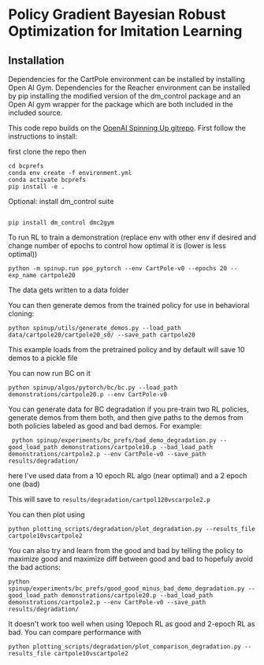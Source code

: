 # Policy Gradient Bayesian Robust Optimization for Imitation Learning

## Installation

Dependencies for the CartPole environment can be installed by installing Open AI Gym. Dependencies for the Reacher environment can be installed by pip installing the modified version of the dm_control package and an Open AI gym wrapper for the package which are both included in the included source. 

This code repo builds on the [OpenAI Spinning Up gitrepo](https://spinningup.openai.com/en/latest/user/installation.html). First follow the instructions to install:

first clone the repo then

```
cd bcprefs
conda env create -f environment.yml
conda activate bcprefs
pip install -e .
```

Optional: install dm_control suite
```

pip install dm_control dmc2gym
```

To run RL to train a demonstration (replace env with other env if desired and change number of epochs to control how optimal it is (lower is less optimal))
```
python -m spinup.run ppo_pytorch --env CartPole-v0 --epochs 20 --exp_name cartpole20

```

The data gets written to a data folder

You can then generate demos from the trained policy for use in behavioral cloning:
```
python spinup/utils/generate_demos.py --load_path data/cartpole20/cartpole20_s0/ --save_path cartpole20
```

This example loads from the pretrained policy and by default will save 10 demos to a pickle file

You can now run BC on it
```
python spinup/algos/pytorch/bc/bc.py --load_path demonstrations/cartpole20.p --env CartPole-v0
```


You can generate data for BC degradation if you pre-train two RL policies, generate demos from them both, and then give paths to the demos from both policies labeled as good and bad demos. For example:
```
 python spinup/experiments/bc_prefs/bad_demo_degradation.py --good_load_path demonstrations/cartpole10.p --bad_load_path demonstrations/cartpole2.p --env CartPole-v0 --save_path results/degradation/

```
here I've used data from a 10 epoch RL algo (near optimal) and a 2 epoch one (bad)

This will save to ```results/degradation/cartpol120vscarpole2.p```

You can then plot using
```
python plotting_scripts/degradation/plot_degradation.py --results_file cartpole10vscartpole2
```

You can also try and learn from the good and bad by telling the policy to maximize good and maximize diff between good and bad to hopefuly avoid the bad actions:

```
python spinup/experiments/bc_prefs/good_good_minus_bad_demo_degradation.py --good_load_path demonstrations/cartpole20.p --bad_load_path demonstrations/cartpole2.p --env CartPole-v0 --save_path results/degradation/
```

It doesn't work too well when using 10epoch RL as good and 2-epoch RL as bad. You can compare performance with 

```
python plotting_scripts/degradation/plot_comparison_degradation.py --results_file cartpole10vscartpole2
```




